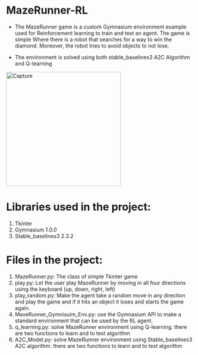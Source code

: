 # MazeRunner-RL

- The MazeRunner game is a custom Gymnasium environment example used for Reinforcement learning to train and test an agent. The game is simple Where there is a robot that searches for a way to win the diamond. Moreover, the robot tries to avoid objects to not lose.

- The environment is solved using both stable_baselines3 A2C Algorithm and Q-learning 

<img width="308" alt="Capture" src="https://github.com/user-attachments/assets/148567b0-105c-407b-8d68-371b5690a01e" />


# Libraries used in the project:
1. Tkinter
2. Gymnasium 1.0.0
3. Stable_baselines3 2.3.2




# Files in the project:
1. MazeRunner.py: The class of simple Tkinter game
2. play.py: Let the user play MazeRunner by moving in all four directions using the keyboard (up, down, right, left)
3. play_random.py: Make the agent take a random move in any direction and play the game and if it hits an object it loses and starts the game again.
4. MaveRunner_Gymnisuim_Env.py: use the Gymnasium API to make a standard environment that can be used by the RL agent.
5. q_learning.py: solve MazeRunner environment using Q-learning. there are two functions to learn and to test algorithm
6. A2C_Model.py: solve MazeRunner environment using Stable_baselines3 A2C algorithm. there are two functions to learn and to test algorithm
